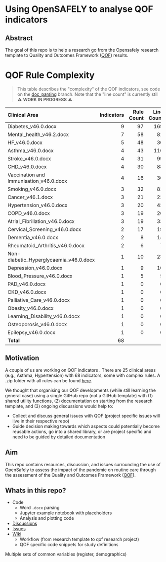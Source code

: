 # Using OpenSAFELY to analyse QOF indicators

## Abstract

The goal of this repo is to help a research go from the Opensafely research template to Quality and Outcomes Framework ([QOF](https://digital.nhs.uk/data-and-information/data-tools-and-services/data-services/general-practice-data-hub/quality-outcomes-framework-qof)) results.

# QOF Rule Complexity

> This table describes the "complexity" of the QOF indicators, see code on the [doc_parsing](https://github.com/opensafely/qof-utilities/tree/doc_parsing) branch. Note that the "line count" is currently still :warning: **WORK IN PROGRESS** :warning:.
	
Clinical Area                           |   Indicators |   Rule Count |   Line Count |
|:----------------------------------------|-------------:|-------------:|-------------:|
| Diabetes_v46.0.docx                     |            9 |           97 |          169 |
| Mental_health_v46.2.docx                |            7 |           58 |           81 |
| HF_v46.0.docx                           |            5 |           48 |           30 |
| Asthma_v46.0.docx                       |            4 |           43 |          110 |
| Stroke_v46.0.docx                       |            4 |           31 |           99 |
| CHD_v46.0.docx                          |            4 |           30 |           88 |
| Vaccination and Immunisation_v46.0.docx |            4 |           16 |           36 |
| Smoking_v46.0.docx                      |            3 |           32 |           81 |
| Cancer_v46.1.docx                       |            3 |           21 |           22 |
| Hypertension_v46.0.docx                 |            3 |           20 |           42 |
| COPD_v46.0.docx                         |            3 |           19 |           26 |
| Atrial_Fibrillation_v46.0.docx          |            3 |           19 |           33 |
| Cervical_Screening_v46.0.docx           |            2 |           17 |           19 |
| Dementia_v46.0.docx                     |            2 |            8 |           14 |
| Rheumatoid_Arthritis_v46.0.docx         |            2 |            6 |            7 |
| Non-diabetic_Hyperglycaemia_v46.0.docx  |            1 |           10 |           23 |
| Depression_v46.0.docx                   |            1 |            9 |           10 |
| Blood_Pressure_v46.0.docx               |            1 |            5 |            5 |
| PAD_v46.0.docx                          |            1 |            0 |            0 |
| CKD_v46.0.docx                          |            1 |            0 |            0 |
| Palliative_Care_v46.0.docx              |            1 |            0 |            0 |
| Obesity_v46.0.docx                      |            1 |            0 |            0 |
| Learning_Disability_v46.0.docx          |            1 |            0 |            0 |
| Osteoporosis_v46.0.docx                 |            1 |            0 |            0 |
| Epilepsy_v46.0.docx                     |            1 |            0 |            0 |
| **Total**                               |           68 |              |              |

## Motivation

A couple of us are working on QOF indicators .
There are 25 clinical areas (e.g., Asthma, Hypertension) with 68 indicators, some with complex rules.
A .zip folder with all rules can be found [here](https://digital.nhs.uk/data-and-information/data-collections-and-data-sets/data-collections/quality-and-outcomes-framework-qof/quality-and-outcome-framework-qof-business-rules/qof-business-rules-v46.0-2021-2022-baseline-release). 

We thought that organising our QOF developments (while still learning the general case) using a single GitHub repo (not a GitHub template) with (1) shared utility functions, (2) documentation on starting from the research template, and  (3) ongoing discussions would help to:

- Collect and discuss general issues with QOF (project specific issues will live in their respective repo)
- Guide decision making towards which aspects could potentially become reusable actions, go into a shared library, or are project specific and need to be guided by detailed documentation

## Aim

This repo contains resources, discussion, and issues surrounding the use of OpenSafely to assess the impact of the pandemic on routine care through the assessment of the Quality and Outcomes Framework ([QOF](https://digital.nhs.uk/data-and-information/data-tools-and-services/data-services/general-practice-data-hub/quality-outcomes-framework-qof)).

## Whats in this repo?

- Code
  - Word `.docx` parsing
  - Jupyter example notebook with placeholders
  - Analysis and plotting code
- [Discussions](https://github.com/opensafely/qof-utilities/discussions)
- [Issues](https://github.com/opensafely/qof-utilities/issues)
- [Wiki](https://github.com/opensafely/qof-utilities/wiki)
  - Workflow (from research template to qof research project)
  - QOF specific code snippets for study definitions

Multiple sets of common variables (register, demographics)
